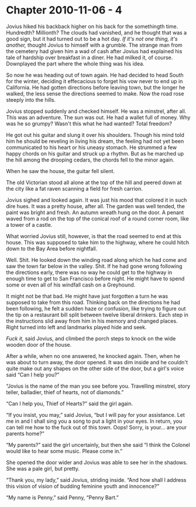 # Chapter 2010-11-06 - 4

Jovius hiked his backback higher on his back for the somethingth time.  Hundredth?
Millionth?  The clouds had vanished, and he thought that was a good sign, but it
had turned out to be a hot day.  *If it's not one thing, it's another,* thought Jovius
to himself with a grumble.  The strange man from the cemetery had given him a wad of
cash after Jovius had explained his tale of hardship over breakfast in a diner.  He
had milked it, of course.  Downplayed the part where the whole thing was his idea.

So now he was heading out of town again.  He had decided to head South for the winter,
deciding it effecacious to forget his vow never to end up in California.  He had gotten
directions before leaving town, but the longer he walked, the less sense the directions
seemed to make.  Now the road rose steeply into the hills.

Jovius stopped suddenly and checked himself.  He was a minstrel, after all.  This was
an adventure.  The sun was out.  He had a wallet full of money.  Why was he so grumpy?
Wasn't this what he had wanted? Total freedom?

He got out his guitar and slung it over his shoulders.  Though his mind told him he
should be reveling in living his dream, the feeling had not yet been communicated to
his heart or his uneasy stomach.  He strummed a few happy chords on his guitar and
struck up a rhythm.  But as he marched up the hill among the drooping cedars, the
chords fell to the minor again.

When he saw the house, the guitar fell silent.

The old Victorian stood all alone at the top of the hill and peered down at the city
like a fat raven scanning a field for fresh carrion.

Jovius sighed and looked again.  It was just his mood that colored it in such dire
hues.  It was a pretty house, after all.  The garden was well tended, the paint was
bright and fresh.  An autumn wreath hung on the door.  A penant waved from a rod
on the top of the conical roof of a round corner room, like a tower of a castle.

What worried Jovius still, however, is that the road seemed to end at this house.
This was supposed to take him to the highway, where he could hitch down to the 
Bay Area before nightfall.

Well.  Shit.  He looked down the winding road along which he had come and saw the town
far below in the valley.  Shit.  If he had gone wrong following the directions early,
there was no way he could get to the highway in enough time to get to San Francisco before
night.  He might have to spend some or even all of his windfall cash on a Greyhound.

It might not be that bad.  He might have just forgotten a turn he was supposed to take
from this road.  Thinking back on the directions he had been following, he felt a sudden
haze or confusion, like trying to figure out the tip on a restaurant bill split between
twelve liberal drinkers.  Each step in the instructions slid away from him in his memory
and changed places.  Right turned into left and landmarks played hide and seek.

*Fuck it,* said Jovius, and climbed the porch steps to knock on the wide wooden door of
the house.

After a while, when no one answered, he knocked again.  Then, when he was about to turn
away, the door opened.  It was dim inside and he couldn't quite make out any shapes on
the other side of the door, but a girl's voice said “Can I help you?”

“Jovius is the name of the man you see before you.  Travelling minstrel, story teller,
balladier, thief of hearts, not of diamonds.”

“Can I help you, Thief of Hearts?” said the girl again.

“If you insist, you may,” said Jovius, “but I will pay for your assistance.  Let me
in and I shall sing you a song to put a light in your eyes.  In return, you can
tell me how to the fuck out of this town.  Oops! Sorry, is your... are your parents
home?”

“My parents?” said the girl uncertainly, but then she said “I think the Colonel
would like to hear some music.  Please come in.”

She opened the door wider and Jovius was able to see her in the shadows.  She was a
pale girl, but pretty.

“Thank you, my lady,” said Jovius, striding inside.  “And how shall I address this
vision of vision of budding feminine youth and innocence?”

“My name is Penny,” said Penny, “Penny Bart.”
